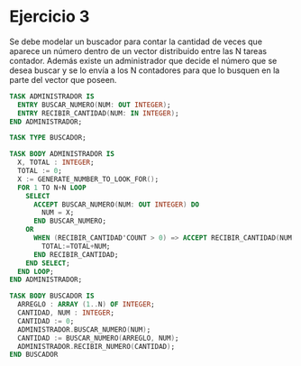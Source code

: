 # Ejercicio 3

Se debe modelar un buscador para contar la cantidad de veces que aparece un número dentro de un vector distribuido entre las N tareas contador. Además existe un administrador que decide el número que se desea buscar y se lo envía a los N contadores para que lo busquen en la parte del vector que poseen.

```ada
TASK ADMINISTRADOR IS
  ENTRY BUSCAR_NUMERO(NUM: OUT INTEGER);
  ENTRY RECIBIR_CANTIDAD(NUM: IN INTEGER);
END ADMINISTRADOR;

TASK TYPE BUSCADOR;

TASK BODY ADMINISTRADOR IS
  X, TOTAL : INTEGER;
  TOTAL := 0;
  X := GENERATE_NUMBER_TO_LOOK_FOR();
  FOR 1 TO N+N LOOP
    SELECT
      ACCEPT BUSCAR_NUMERO(NUM: OUT INTEGER) DO
        NUM = X;
      END BUSCAR_NUMERO;
    OR
      WHEN (RECIBIR_CANTIDAD'COUNT > 0) => ACCEPT RECIBIR_CANTIDAD(NUM: IN INTEGER) DO
        TOTAL:=TOTAL+NUM;
      END RECIBIR_CANTIDAD;
    END SELECT;
  END LOOP;
END ADMINISTRADOR;

TASK BODY BUSCADOR IS
  ARREGLO : ARRAY (1..N) OF INTEGER;
  CANTIDAD, NUM : INTEGER;
  CANTIDAD := 0;
  ADMINISTRADOR.BUSCAR_NUMERO(NUM);
  CANTIDAD := BUSCAR_NUMERO(ARREGLO, NUM);
  ADMINISTRADOR.RECIBIR_NUMERO(CANTIDAD);
END BUSCADOR
```
